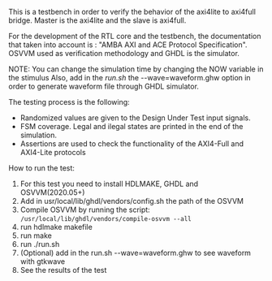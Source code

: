 This is a testbench in order to verify the behavior of the axi4lite to axi4full
bridge. Master is the axi4lite and the slave is axi4full.

For the development of the RTL core and the testbench, the documentation that
taken into account is : "AMBA AXI and ACE Protocol Specification". OSVVM used
as verification methodology and GHDL is the simulator.

NOTE: You can change the simulation time by changing the NOW variable in the stimulus
      Also, add in the *run.sh* the --wave=waveform.ghw option in order to generate waveform
      file through GHDL simulator.

The testing process is the following:
  - Randomized values are given to the Design Under Test input signals.
  - FSM coverage. Legal and ilegal states are printed in the end of the simulation.
  - Assertions are used to check the functionality of the AXI4-Full and AXI4-Lite protocols

How to run the test:

  1) For this test you need to install HDLMAKE, GHDL and OSVVM(2020.05+)
  2) Add in usr/local/lib/ghdl/vendors/config.sh the path of the OSVVM
  3) Compile OSVVM by running the script: `/usr/local/lib/ghdl/vendors/compile-osvvm --all`
  4) run hdlmake makefile
  5) run make
  6) run ./run.sh
  7) (Optional) add in the run.sh --wave=waveform.ghw to see waveform with gtkwave
  8) See the results of the test

